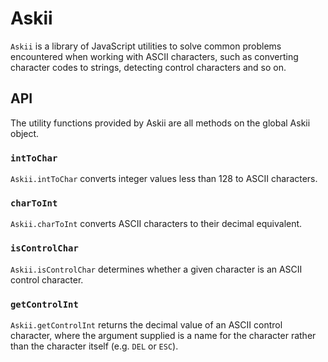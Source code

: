 Askii
=====

`Askii` is a library of JavaScript utilities to solve common problems
encountered when working with ASCII characters, such as converting character
codes to strings, detecting control characters and so on.


API
---

The utility functions provided by Askii are all methods on the global Askii
object.


### `intToChar`

`Askii.intToChar` converts integer values less than 128 to ASCII characters.


### `charToInt`

`Askii.charToInt` converts ASCII characters to their decimal equivalent.


### `isControlChar`

`Askii.isControlChar` determines whether a given character is an ASCII control
character.


### `getControlInt`

`Askii.getControlInt` returns the decimal value of an ASCII control character,
where the argument supplied is a name for the character rather than the
character itself (e.g. `DEL` or `ESC`).
